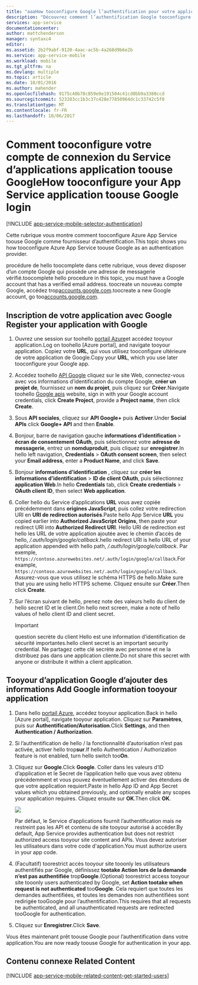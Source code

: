 ```yaml
---
title: "aaaHow tooconfigure Google l’authentification pour votre application de Services d’application"
description: "Découvrez comment l’authentification Google tooconfigure pour votre application de Services d’application."
services: app-service
documentationcenter: 
author: mattchenderson
manager: syntaxc4
editor: 
ms.assetid: 2b2f9abf-9120-4aac-ac5b-4a268d9b6e2b
ms.service: app-service-mobile
ms.workload: mobile
ms.tgt_pltfrm: na
ms.devlang: multiple
ms.topic: article
ms.date: 10/01/2016
ms.author: mahender
ms.openlocfilehash: 9175c40b78c859e9e191504c41cd0bb9a3380ccd
ms.sourcegitcommit: 523283cc1b3c37c428e77850964dc1c33742c5f0
ms.translationtype: MT
ms.contentlocale: fr-FR
ms.lasthandoff: 10/06/2017
---
```

# <a name="how-tooconfigure-your-app-service-application-toouse-google-login"></a><span data-ttu-id="82339-103">Comment tooconfigure votre compte de connexion du Service d’applications application toouse Google</span><span class="sxs-lookup"><span data-stu-id="82339-103">How tooconfigure your App Service application toouse Google login</span></span>
[!INCLUDE [app-service-mobile-selector-authentication](../../includes/app-service-mobile-selector-authentication.md)]

<span data-ttu-id="82339-104">Cette rubrique vous montre comment tooconfigure Azure App Service toouse Google comme fournisseur d’authentification.</span><span class="sxs-lookup"><span data-stu-id="82339-104">This topic shows you how tooconfigure Azure App Service toouse Google as an authentication provider.</span></span>

<span data-ttu-id="82339-105">procédure de hello toocomplete dans cette rubrique, vous devez disposer d’un compte Google qui possède une adresse de messagerie vérifié.</span><span class="sxs-lookup"><span data-stu-id="82339-105">toocomplete hello procedure in this topic, you must have a Google account that has a verified email address.</span></span> <span data-ttu-id="82339-106">toocreate un nouveau compte Google, accédez trop[accounts.google.com](http://go.microsoft.com/fwlink/p/?LinkId=268302).</span><span class="sxs-lookup"><span data-stu-id="82339-106">toocreate a new Google account, go too[accounts.google.com](http://go.microsoft.com/fwlink/p/?LinkId=268302).</span></span>

## <span data-ttu-id="82339-107"><a name="register"></a>Inscription de votre application avec Google</span><span class="sxs-lookup"><span data-stu-id="82339-107"><a name="register"> </a>Register your application with Google</span></span>
1. <span data-ttu-id="82339-108">Ouvrez une session sur toohello [portail Azure]et accédez tooyour application.</span><span class="sxs-lookup"><span data-stu-id="82339-108">Log on toohello [Azure portal], and navigate tooyour application.</span></span> <span data-ttu-id="82339-109">Copiez votre **URL**, qui vous utilisez tooconfigure ultérieure de votre application de Google.</span><span class="sxs-lookup"><span data-stu-id="82339-109">Copy your **URL**, which you use later tooconfigure your Google app.</span></span>
2. <span data-ttu-id="82339-110">Accédez toohello [API Google](http://go.microsoft.com/fwlink/p/?LinkId=268303) cliquez sur le site Web, connectez-vous avec vos informations d’identification du compte Google, **créer un projet de**, fournissez un **nom du projet**, puis cliquez sur  **Créer**.</span><span class="sxs-lookup"><span data-stu-id="82339-110">Navigate toohello [Google apis](http://go.microsoft.com/fwlink/p/?LinkId=268303) website, sign in with your Google account credentials, click **Create Project**, provide a **Project name**, then click **Create**.</span></span>
3. <span data-ttu-id="82339-111">Sous **API sociales**, cliquez sur **API Google+** puis **Activer**.</span><span class="sxs-lookup"><span data-stu-id="82339-111">Under **Social APIs** click **Google+ API** and then **Enable**.</span></span>
4. <span data-ttu-id="82339-112">Bonjour, barre de navigation gauche **informations d’identification** > **écran de consentement OAuth**, puis sélectionnez votre **adresse de messagerie**, entrez un **nomduproduit**, puis cliquez sur **enregistrer**.</span><span class="sxs-lookup"><span data-stu-id="82339-112">In hello left navigation, **Credentials** > **OAuth consent screen**, then select your **Email address**,  enter a **Product Name**, and click **Save**.</span></span>
5. <span data-ttu-id="82339-113">Bonjour **informations d’identification** , cliquez sur **créer les informations d’identification** > **ID de client OAuth**, puis sélectionnez **application Web**.</span><span class="sxs-lookup"><span data-stu-id="82339-113">In hello **Credentials** tab, click **Create credentials** > **OAuth client ID**, then select **Web application**.</span></span>
6. <span data-ttu-id="82339-114">Coller hello du Service d’applications **URL** vous avez copiée précédemment dans **origines JavaScript**, puis collez votre redirection URI en **URI de redirection autorisés**.</span><span class="sxs-lookup"><span data-stu-id="82339-114">Paste hello App Service **URL** you copied earlier into **Authorized JavaScript Origins**, then paste your redirect URI into **Authorized Redirect URI**.</span></span> <span data-ttu-id="82339-115">Hello URI de redirection est hello les URL de votre application ajoutée avec le chemin d’accès de hello, */.auth/login/google/callback*.</span><span class="sxs-lookup"><span data-stu-id="82339-115">hello redirect URI is hello URL of your application appended with hello path, */.auth/login/google/callback*.</span></span> <span data-ttu-id="82339-116">Par exemple, `https://contoso.azurewebsites.net/.auth/login/google/callback`.</span><span class="sxs-lookup"><span data-stu-id="82339-116">For example, `https://contoso.azurewebsites.net/.auth/login/google/callback`.</span></span> <span data-ttu-id="82339-117">Assurez-vous que vous utilisez le schéma HTTPS de hello.</span><span class="sxs-lookup"><span data-stu-id="82339-117">Make sure that you are using hello HTTPS scheme.</span></span> <span data-ttu-id="82339-118">Cliquez ensuite sur **Créer**.</span><span class="sxs-lookup"><span data-stu-id="82339-118">Then click **Create**.</span></span>
7. <span data-ttu-id="82339-119">Sur l’écran suivant de hello, prenez note des valeurs hello du client de hello secret ID et le client.</span><span class="sxs-lookup"><span data-stu-id="82339-119">On hello next screen, make a note of hello values of hello client ID and client secret.</span></span>

    > [!IMPORTANT]
    > <span data-ttu-id="82339-120">question secrète du client Hello est une information d’identification de sécurité importantes.</span><span class="sxs-lookup"><span data-stu-id="82339-120">hello client secret is an important security credential.</span></span> <span data-ttu-id="82339-121">Ne partagez cette clé secrète avec personne et ne la distribuez pas dans une application cliente.</span><span class="sxs-lookup"><span data-stu-id="82339-121">Do not share this secret with anyone or distribute it within a client application.</span></span>


## <span data-ttu-id="82339-122"><a name="secrets"></a>Tooyour d’application Google d’ajouter des informations</span><span class="sxs-lookup"><span data-stu-id="82339-122"><a name="secrets"> </a>Add Google information tooyour application</span></span>
1. <span data-ttu-id="82339-123">Dans hello [portail Azure], accédez tooyour application.</span><span class="sxs-lookup"><span data-stu-id="82339-123">Back in hello [Azure portal], navigate tooyour application.</span></span> <span data-ttu-id="82339-124">Cliquez sur **Paramètres**, puis sur **Authentification/Autorisation**.</span><span class="sxs-lookup"><span data-stu-id="82339-124">Click **Settings**, and then **Authentication / Authorization**.</span></span>
2. <span data-ttu-id="82339-125">Si l’authentification de hello / la fonctionnalité d’autorisation n’est pas activée, activer hello trop**sur**.</span><span class="sxs-lookup"><span data-stu-id="82339-125">If hello Authentication / Authorization feature is not enabled, turn hello switch too**On**.</span></span>
3. <span data-ttu-id="82339-126">Cliquez sur **Google**.</span><span class="sxs-lookup"><span data-stu-id="82339-126">Click **Google**.</span></span> <span data-ttu-id="82339-127">Coller dans les valeurs d’ID d’application et le Secret de l’application hello que vous avez obtenu précédemment et vous pouvez éventuellement activer des étendues de que votre application requiert.</span><span class="sxs-lookup"><span data-stu-id="82339-127">Paste in hello App ID and App Secret values which you obtained previously, and optionally enable any scopes your application requires.</span></span> <span data-ttu-id="82339-128">Cliquez ensuite sur **OK**.</span><span class="sxs-lookup"><span data-stu-id="82339-128">Then click **OK**.</span></span>
   
   ![][1]
   
   <span data-ttu-id="82339-129">Par défaut, le Service d’applications fournit l’authentification mais ne restreint pas les API et contenu de site tooyour autorisé à accéder.</span><span class="sxs-lookup"><span data-stu-id="82339-129">By default, App Service provides authentication but does not restrict authorized access tooyour site content and APIs.</span></span> <span data-ttu-id="82339-130">Vous devez autoriser les utilisateurs dans votre code d'application.</span><span class="sxs-lookup"><span data-stu-id="82339-130">You must authorize users in your app code.</span></span>
4. <span data-ttu-id="82339-131">(Facultatif) toorestrict accès tooyour site tooonly les utilisateurs authentifiés par Google, définissez **tootake Action lors de la demande n’est pas authentifiée** trop**Google**.</span><span class="sxs-lookup"><span data-stu-id="82339-131">(Optional) toorestrict access tooyour site tooonly users authenticated by Google, set **Action tootake when request is not authenticated** too**Google**.</span></span> <span data-ttu-id="82339-132">Cela requiert que toutes les demandes authentifiées, et toutes les demandes non authentifiées sont redirigée tooGoogle pour l’authentification.</span><span class="sxs-lookup"><span data-stu-id="82339-132">This requires that all requests be authenticated, and all unauthenticated requests are redirected tooGoogle for authentication.</span></span>
5. <span data-ttu-id="82339-133">Cliquez sur **Enregistrer**.</span><span class="sxs-lookup"><span data-stu-id="82339-133">Click **Save**.</span></span>

<span data-ttu-id="82339-134">Vous êtes maintenant prêt toouse Google pour l’authentification dans votre application.</span><span class="sxs-lookup"><span data-stu-id="82339-134">You are now ready toouse Google for authentication in your app.</span></span>

## <span data-ttu-id="82339-135"><a name="related-content"></a>Contenu connexe</span><span class="sxs-lookup"><span data-stu-id="82339-135"><a name="related-content"> </a>Related Content</span></span>
[!INCLUDE [app-service-mobile-related-content-get-started-users](../../includes/app-service-mobile-related-content-get-started-users.md)]

<!-- Anchors. -->

<!-- Images. -->

[0]: ./media/app-service-mobile-how-to-configure-google-authentication/mobile-app-google-redirect.png
[1]: ./media/app-service-mobile-how-to-configure-google-authentication/mobile-app-google-settings.png

<!-- URLs. -->

[Google apis]: http://go.microsoft.com/fwlink/p/?LinkId=268303

[portail Azure]: https://portal.azure.com/

